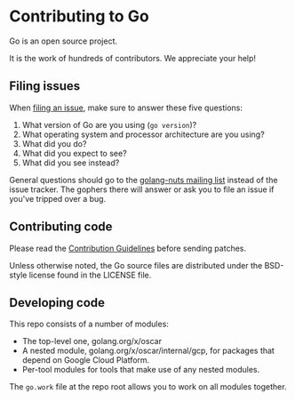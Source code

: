 # Contributing to Go

Go is an open source project.

It is the work of hundreds of contributors. We appreciate your help!

## Filing issues

When [filing an issue](https://golang.org/issue/new), make sure to answer these five questions:

1.  What version of Go are you using (`go version`)?
2.  What operating system and processor architecture are you using?
3.  What did you do?
4.  What did you expect to see?
5.  What did you see instead?

General questions should go to the [golang-nuts mailing list](https://groups.google.com/group/golang-nuts) instead of the issue tracker.
The gophers there will answer or ask you to file an issue if you've tripped over a bug.

## Contributing code

Please read the [Contribution Guidelines](https://golang.org/doc/contribute.html)
before sending patches.

Unless otherwise noted, the Go source files are distributed under
the BSD-style license found in the LICENSE file.

## Developing code

This repo consists of a number of modules:

  - The top-level one, golang.org/x/oscar
  - A nested module, golang.org/x/oscar/internal/gcp, for packages that
    depend on Google Cloud Platform.
  - Per-tool modules for tools that make use of any nested modules.

The `go.work` file at the repo root allows you to work on all modules together.
